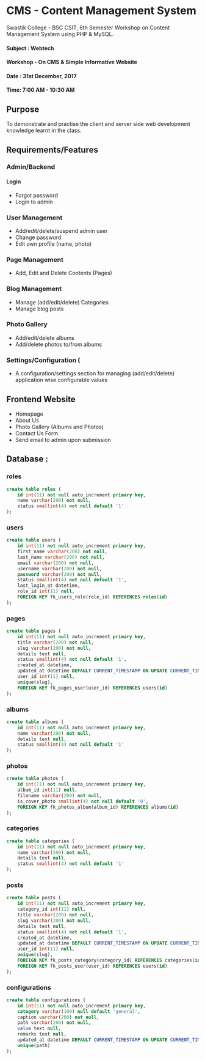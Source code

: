# CMS - Content Management System

Swastik College - BSC CSIT, 6th Semester Workshop on Content Management System using PHP &amp; MySQL.

#### Subject : Webtech
#### Workshop - On CMS & Simple Informative Website
#### Date : 31st December, 2017
#### Time: 7:00 AM - 10:30 AM

## Purpose
To demonstrate and practise the client and server side web development knowledge learnt in the class.

## Requirements/Features

### Admin/Backend
#### Login
- Forgot password
- Login to admin 

### User Management
- Add/edit/delete/suspend admin user
- Change password
- Edit own profile (name, photo)

### Page Management
- Add, Edit and Delete Contents (Pages)

### Blog Management
- Manage (add/edit/delete) Categories
- Manage blog posts

### Photo Gallery
- Add/edit/delete albums
- Add/delete photos to/from albums

### Settings/Configuration (
- A configuration/settings section for managing (add/edit/delete) application wise configurable values

## Frontend Website
- Homepage
- About Us
- Photo Gallery (Albums and Photos)
- Contact Us Form
- Send email to admin upon submission

## Database :
### roles
```sql
create table roles (
	id int(11) not null auto_increment primary key,
	name varchar(200) not null,
	status smallint(4) not null default '1'
);
```
### users
```sql
create table users (
	id int(11) not null auto_increment primary key,
	first_name varchar(200) not null,
	last_name varchar(200) not null,
	email varchar(200) not null,
	username varchar(200) not null,
	password varchar(200) not null,
	status smallint(4) not null default '1',
	last_login_at datetime,
	role_id int(11) null,
	FOREIGN KEY fk_users_role(role_id) REFERENCES roles(id)
);
```

### pages
```sql
create table pages (
	id int(11) not null auto_increment primary key,
	title varchar(200) not null,
	slug varchar(200) not null,
	details text null,
	status smallint(4) not null default '1',
	created_at datetime,
	updated_at datetime DEFAULT CURRENT_TIMESTAMP ON UPDATE CURRENT_TIMESTAMP,
	user_id int(11) null,
	unique(slug),
	FOREIGN KEY fk_pages_user(user_id) REFERENCES users(id)
);
```

### albums
```sql
create table albums (
	id int(11) not null auto_increment primary key,
	name varchar(200) not null,
	details text null,
	status smallint(4) not null default '1'
);
```

### photos
```sql
create table photos (
	id int(11) not null auto_increment primary key,
	album_id int(11) null,
	filename varchar(200) not null,
	is_cover_photo smallint(4) not null default '0',
	FOREIGN KEY fk_photos_album(album_id) REFERENCES albums(id)
);
```

### categories
```sql
create table categories (
	id int(11) not null auto_increment primary key,
	name varchar(200) not null,
	details text null,
	status smallint(4) not null default '1'
);
```

### posts
```sql
create table posts (
	id int(11) not null auto_increment primary key,
	category_id int(11) null,
	title varchar(200) not null,
	slug varchar(200) not null,
	details text null,
	status smallint(4) not null default '1',
	created_at datetime,
	updated_at datetime DEFAULT CURRENT_TIMESTAMP ON UPDATE CURRENT_TIMESTAMP,
	user_id int(11) null,
	unique(slug),
	FOREIGN KEY fk_posts_category(category_id) REFERENCES categories(id),
	FOREIGN KEY fk_posts_user(user_id) REFERENCES users(id)
);
```

### configurations
```sql
create table configurations (
	id int(11) not null auto_increment primary key,
	category varchar(100) null default 'general',
	caption varchar(200) not null,
	path varchar(200) not null,
	value text null,
	remarks text null,
	updated_at datetime DEFAULT CURRENT_TIMESTAMP ON UPDATE CURRENT_TIMESTAMP,
	unique(path)
);
```
